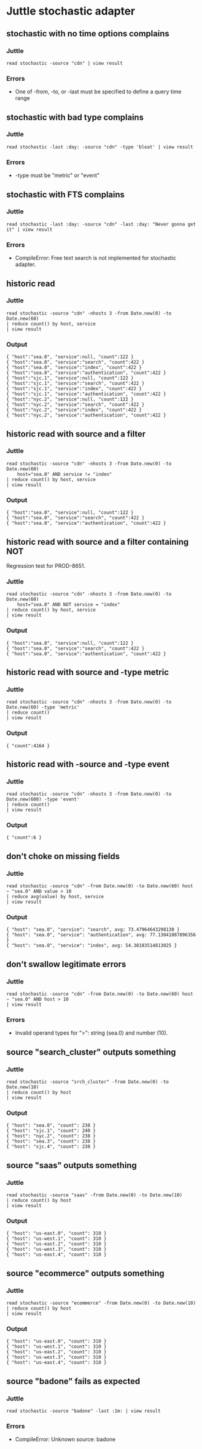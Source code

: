 # Juttle stochastic adapter

## stochastic with no time options complains
### Juttle
    read stochastic -source "cdn" | view result

### Errors

   * One of -from, -to, or -last must be specified to define a query time range


## stochastic with bad type complains
### Juttle
    read stochastic -last :day: -source "cdn" -type 'bleat' | view result

### Errors

   * -type must be "metric" or "event"

## stochastic with FTS complains
### Juttle
    read stochastic -last :day: -source "cdn" -last :day: "Never gonna get it" | view result

### Errors

   * CompileError: Free text search is not implemented for stochastic adapter.

## historic read
### Juttle
    read stochastic -source "cdn" -nhosts 3 -from Date.new(0) -to Date.new(60)
    | reduce count() by host, service
    | view result

### Output
    { "host":"sea.0", "service":null, "count":122 }
    { "host":"sea.0", "service":"search", "count":422 }
    { "host":"sea.0", "service":"index", "count":422 }
    { "host":"sea.0", "service":"authentication", "count":422 }
    { "host":"sjc.1", "service":null, "count":122 }
    { "host":"sjc.1", "service":"search", "count":422 }
    { "host":"sjc.1", "service":"index", "count":422 }
    { "host":"sjc.1", "service":"authentication", "count":422 }
    { "host":"nyc.2", "service":null, "count":122 }
    { "host":"nyc.2", "service":"search", "count":422 }
    { "host":"nyc.2", "service":"index", "count":422 }
    { "host":"nyc.2", "service":"authentication", "count":422 }

## historic read with source and a filter
### Juttle
    read stochastic -source "cdn" -nhosts 3 -from Date.new(0) -to Date.new(60)
        host="sea.0" AND service != "index"
    | reduce count() by host, service
    | view result

### Output
    { "host":"sea.0", "service":null, "count":122 }
    { "host":"sea.0", "service":"search", "count":422 }
    { "host":"sea.0", "service":"authentication", "count":422 }

## historic read with source and a filter containing NOT

Regression test for PROD-8651.

### Juttle
    read stochastic -source "cdn" -nhosts 3 -from Date.new(0) -to Date.new(60)
        host="sea.0" AND NOT service = "index"
    | reduce count() by host, service
    | view result

### Output
    { "host":"sea.0", "service":null, "count":122 }
    { "host":"sea.0", "service":"search", "count":422 }
    { "host":"sea.0", "service":"authentication", "count":422 }

## historic read with source and -type metric
### Juttle
    read stochastic -source "cdn" -nhosts 3 -from Date.new(0) -to Date.new(60) -type 'metric'
    | reduce count()
    | view result

### Output
    { "count":4164 }

## historic read with -source and -type event
### Juttle
    read stochastic -source "cdn" -nhosts 3 -from Date.new(0) -to Date.new(600) -type 'event'
    | reduce count()
    | view result

### Output
    { "count":6 }

## don't choke on missing fields
### Juttle
    read stochastic -source "cdn" -from Date.new(0) -to Date.new(60) host ~ "sea.0" AND value > 10
    | reduce avg(value) by host, service
    | view result

### Output
    { "host": "sea.0", "service": "search", avg: 73.47964643298138 }
    { "host": "sea.0", "service": "authentication", avg: 77.13041087896356 }
    { "host": "sea.0", "service": "index", avg: 54.38183514813025 }

## don't swallow legitimate errors
### Juttle
    read stochastic -source "cdn" -from Date.new(0) -to Date.new(60) host ~ "sea.0" AND host > 10
    | view result

### Errors

   * Invalid operand types for ">": string (sea.0) and number (10).

## source "search_cluster" outputs something
### Juttle
    read stochastic -source "srch_cluster" -from Date.new(0) -to Date.new(10)
    | reduce count() by host 
    | view result

### Output
    { "host": "sea.0", "count": 238 }
    { "host": "sjc.1", "count": 240 }
    { "host": "nyc.2", "count": 238 }
    { "host": "sea.3", "count": 238 }
    { "host": "sjc.4", "count": 238 }

## source "saas" outputs something
### Juttle
    read stochastic -source "saas" -from Date.new(0) -to Date.new(10)
    | reduce count() by host 
    | view result

### Output
    { "host": "us-east.0", "count": 310 }
    { "host": "us-west.1", "count": 310 }
    { "host": "us-east.2", "count": 310 }
    { "host": "us-west.3", "count": 310 }
    { "host": "us-east.4", "count": 310 }

## source "ecommerce" outputs something
### Juttle
    read stochastic -source "ecommerce" -from Date.new(0) -to Date.new(10)
    | reduce count() by host 
    | view result

### Output
	{ "host": "us-east.0", "count": 310 }
	{ "host": "us-west.1", "count": 310 }
	{ "host": "us-east.2", "count": 310 }
	{ "host": "us-west.3", "count": 310 }
    { "host": "us-east.4", "count": 310 }

## source "badone" fails as expected
### Juttle
    read stochastic -source "badone" -last :1m: | view result

### Errors

   * CompileError: Unknown source: badone
